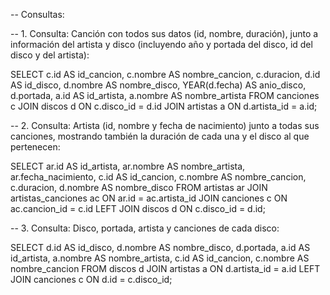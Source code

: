 -- Consultas:

-- 1. Consulta: Canción con todos sus datos (id, nombre, duración), junto a información del artista y disco (incluyendo año y portada del disco, id del disco y del artista):

SELECT 
    c.id AS id_cancion,
    c.nombre AS nombre_cancion,
    c.duracion,
    d.id AS id_disco,
    d.nombre AS nombre_disco,
    YEAR(d.fecha) AS anio_disco,
    d.portada,
    a.id AS id_artista,
    a.nombre AS nombre_artista
FROM canciones c
JOIN discos d ON c.disco_id = d.id
JOIN artistas a ON d.artista_id = a.id;


-- 2. Consulta: Artista (id, nombre y fecha de nacimiento) junto a todas sus canciones, mostrando también la duración de cada una y el disco al que pertenecen:

SELECT 
    ar.id AS id_artista,
    ar.nombre AS nombre_artista,
    ar.fecha_nacimiento,
    c.id AS id_cancion,
    c.nombre AS nombre_cancion,
    c.duracion,
    d.nombre AS nombre_disco
FROM artistas ar
JOIN artistas_canciones ac ON ar.id = ac.artista_id
JOIN canciones c ON ac.cancion_id = c.id
LEFT JOIN discos d ON c.disco_id = d.id;


-- 3. Consulta: Disco, portada, artista y canciones de cada disco:

SELECT 
    d.id AS id_disco,
    d.nombre AS nombre_disco,
    d.portada,
    a.id AS id_artista,
    a.nombre AS nombre_artista,
    c.id AS id_cancion,
    c.nombre AS nombre_cancion
FROM discos d
JOIN artistas a ON d.artista_id = a.id
LEFT JOIN canciones c ON d.id = c.disco_id;